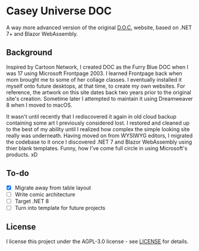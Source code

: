 # Casey Universe DOC

A way more advanced version of the original [D.O.C.](https://github.com/tonytins/fbdoc) website, based on .NET 7+ and Blazor WebAssembly.

## Background

Inspired by Cartoon Network, I created DOC as the Furry Blue DOC when I was 17 using Microsoft Frontpage 2003. I learned Frontpage back when mom brought me to some of her collage classes. I eventually installed it myself onto future desktops, at that time, to create my own websites. For reference, the artwork on this site dates back two years prior to the original site's creation. Sometime later I attempted to maintain it using Dreamweaver 8 when I moved to macOS.

It wasn't until recently that I rediscovered it again in old cloud backup containing some art I previously considered lost. I restored and cleaned up to the best of my ability until I realized how complex the simple looking site really was underneath. Having moved on from WYSIWYG editors, I migrated the codebase to it once I discovered .NET 7 and Blazor WebAssembly using thier blank templates. Funny, how I've come full circle in using Microsoft's products. xD

## To-do

- [x] Migrate away from table layout
- [ ] Write comic architecture
- [ ] Target .NET 8
- [ ] Turn into template for future projects

## License

I license this project under the AGPL-3.0 license - see [LICENSE](LICENSE) for details.